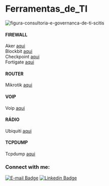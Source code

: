 # Ferramentas_de_TI   

![figura-consultoria-e-governanca-de-ti-scitis](https://user-images.githubusercontent.com/30474126/109063568-ae4c5000-76bf-11eb-8764-c2b5e108cc47.png)

#### FIREWALL   
Aker [aqui](https://github.com/piresand/DICAS_DE_TI/tree/main/FIREWALL/AKER)   
Blockbit [aqui](https://github.com/piresand/DICAS_DE_TI/tree/main/FIREWALL/BLOCKBIT)   
Checkpoint [aqui](https://github.com/piresand/DICAS_DE_TI/tree/main/FIREWALL/CHECKPOINT)     
Fortigate [aqui](https://github.com/piresand/DICAS_DE_TI/tree/main/FIREWALL/FORTIGATE)     
#### ROUTER     
Mikrotik [aqui](https://github.com/piresand/DICAS_DE_TI/blob/main/ROUTER/comandos_mikrotik.md)      
#### VOIP    
Voip [aqui](https://github.com/piresand/DICAS_DE_TI/tree/main/VOIP)    
#### RÁDIO
Ubiquiti [aqui](https://github.com/piresand/DICAS_DE_TI/blob/main/RADIO/comando_radio_ubiquit.md)      
#### TCPDUMP    
Tcpdump [aqui](https://github.com/piresand/DICAS_DE_TI/tree/main/TCPDUMP)    






### Connect with me:
[![E-mail Badge](https://img.shields.io/badge/Email-andrepires.corporativo%40gmail.com-green)](andrepires.corporativo@gmail.com)
[![Linkedin Badge](https://img.shields.io/badge/-LinkedIn-blue?style=flat-square&logo=Linkedin&logoColor=white&link=https://www.linkedin.com/in/andre-s-pires)](https://br.linkedin.com/in/andre-s-pires?trk=profile-badge)  
